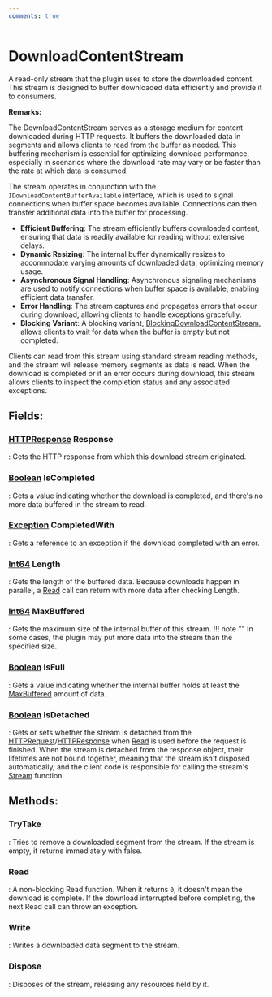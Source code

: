 ```yaml
---
comments: true
---
```

# DownloadContentStream

A read-only stream that the plugin uses to store the downloaded content. This stream is designed to buffer downloaded data efficiently and provide it to consumers. 

**Remarks:**

The DownloadContentStream serves as a storage medium for content downloaded during HTTP requests. It buffers the downloaded data in segments and allows clients to read from the buffer as needed. This buffering mechanism is essential for optimizing download performance, especially in scenarios where the download rate may vary or be faster than the rate at which data is consumed. 

 The stream operates in conjunction with the `IDownloadContentBufferAvailable` interface, which is used to signal connections when buffer space becomes available. Connections can then transfer additional data into the buffer for processing. 



- **Efficient Buffering**: The stream efficiently buffers downloaded content, ensuring that data is readily available for reading without extensive delays.
- **Dynamic Resizing**: The internal buffer dynamically resizes to accommodate varying amounts of downloaded data, optimizing memory usage.
- **Asynchronous Signal Handling**: Asynchronous signaling mechanisms are used to notify connections when buffer space is available, enabling efficient data transfer.
- **Error Handling**: The stream captures and propagates errors that occur during download, allowing clients to handle exceptions gracefully.
- **Blocking Variant**: A blocking variant, [BlockingDownloadContentStream](BlockingDownloadContentStream.md), allows clients to wait for data when the buffer is empty but not completed.



 Clients can read from this stream using standard stream reading methods, and the stream will release memory segments as data is read. When the download is completed or if an error occurs during download, this stream allows clients to inspect the completion status and any associated exceptions. 

## **Fields**:
### **[HTTPResponse](../HTTP/HTTPResponse.md) Response**
: Gets the HTTP response from which this download stream originated. 
### **[Boolean](https://learn.microsoft.com/en-us/dotnet/api/System.Boolean) IsCompleted**
: Gets a value indicating whether the download is completed, and there's no more data buffered in the stream to read. 
### **[Exception](https://learn.microsoft.com/en-us/dotnet/api/System.Exception) CompletedWith**
: Gets a reference to an exception if the download completed with an error. 
### **[Int64](https://learn.microsoft.com/en-us/dotnet/api/System.Int64) Length**
: Gets the length of the buffered data. Because downloads happen in parallel, a [Read](#read) call can return with more data after checking Length. 
### **[Int64](https://learn.microsoft.com/en-us/dotnet/api/System.Int64) MaxBuffered**
: Gets the maximum size of the internal buffer of this stream. 
	!!! note ""
		In some cases, the plugin may put more data into the stream than the specified size.

### **[Boolean](https://learn.microsoft.com/en-us/dotnet/api/System.Boolean) IsFull**
: Gets a value indicating whether the internal buffer holds at least the [MaxBuffered](#int64-maxbuffered) amount of data. 
### **[Boolean](https://learn.microsoft.com/en-us/dotnet/api/System.Boolean) IsDetached**
: Gets or sets whether the stream is detached from the [HTTPRequest](../HTTP/HTTPRequest.md)/[HTTPResponse](../HTTP/HTTPResponse.md) when [Read](#read) is used before the request is finished. When the stream is detached from the response object, their lifetimes are not bound together, meaning that the stream isn't disposed automatically, and the client code is responsible for calling the stream's [Stream](https://learn.microsoft.com/en-us/dotnet/api/System.IO.Stream) function. 
## **Methods**:

### **TryTake**
: Tries to remove a downloaded segment from the stream. If the stream is empty, it returns immediately with false. 

### **Read**
: A non-blocking Read function. When it returns `0`, it doesn't mean the download is complete. If the download interrupted before completing, the next Read call can throw an exception. 

### **Write**
: Writes a downloaded data segment to the stream. 

### **Dispose**
: Disposes of the stream, releasing any resources held by it. 